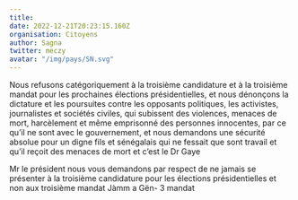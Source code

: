 ```yaml
---
title: 
date: 2022-12-21T20:23:15.160Z
organisation: Citoyens 
author: Sagna
twitter: meczy
avatar: "/img/pays/SN.svg"
---
```


Nous refusons catégoriquement à la troisième candidature et à la troisième mandat pour les prochaines élections présidentielles, et nous dénonçons la dictature et les poursuites contre les opposants politiques, les activistes, journalistes et sociétés civiles, qui subissent des violences, menaces de mort, harcèlement et même emprisonné des personnes innocentes, par ce qu’il ne sont avec le gouvernement, et nous demandons une sécurité absolue pour un digne fils et sénégalais qui ne fessait que sont travail et qu’il reçoit des menaces de mort et c’est le Dr Gaye 

Mr le président nous vous demandons par respect de ne jamais se présenter à la troisième candidature pour les élections présidentielles et non aux troisième mandat Jàmm a Gën- 3 mandat 
